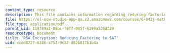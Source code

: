 ```yaml
---
content_type: resource
description: This file contains information regarding reducing factoring to SAT.
file: https://ol-ocw-studio-app-qa.s3.amazonaws.com/courses/6-042j-mathematics-for-computer-science-spring-2015/ecdd87276386a7549c57d82b817b1b4a_MIT6_042JS15_FactoringSAT.pdf
file_type: application/pdf
parent_uid: 118f09a2-89bc-f0f7-005f-6299a530d329
resourcetype: Document
title: 'RSA Encryption: Reducing Factoring to SAT'
uid: ecdd8727-6386-a754-9c57-d82b817b1b4a
---
```

